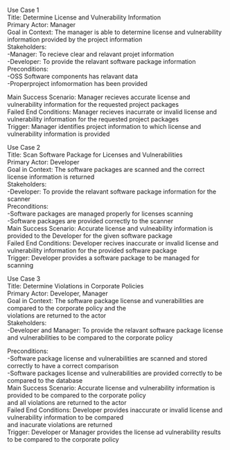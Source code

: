 
Use Case 1 <br />
Title: Determine License and Vulnerability Information <br />
Primary Actor: Manager <br />
Goal in Context: The manager is able to determine license and vulnerability information provided by the project information <br />
Stakeholders: <br />
  -Manager: To recieve clear and relavant projet information <br />
  -Developer: To provide the relavant software package information <br />
Preconditions: <br />
  -OSS Software components has relavant data <br />
  -Properproject infomormation has been provided <br />
  
  Main Success Scenario: Manager recieves accurate license and vulnerability information for the requested project packages <br />
  Failed End Conditions: Manager recieves inacurrate or invalid license and vulnerability information for the requested project packages <br />
  Trigger: Manager identifies project information to which license and vulnerability information is provided <br />


Use Case 2 <br />
Title: Scan Software Package for Licenses and Vulnerabilities <br />
Primary Actor: Developer <br />
Goal in Context: The software packages are scanned and the correct license information is returned <br />
Stakeholders: <br />
  -Developer: To provide the relavant software package information for the scanner <br />
Preconditions: <br />
  -Software packages are managed properly for licenses scanning <br />
  -Software packages are provided correctly to the scanner <br />
Main Success Scenario: Accurate license and vulneability information is provided to the Developer for the given software package <br />
Failed End Conditions: Developer recives inaccurate or invalid license and vulnerability information for the provided software package <br />
Trigger: Developer provides a software package to be managed for scanning <br />


Use Case 3 <br />
Title: Determine Violations in Corporate Policies <br />
Primary Actor: Developer, Manager <br />
Goal in Context: The software package license and vunerabilities are compared to the corporate policy and the <br />
violations are returned to the actor <br />
Stakeholders: <br />
  -Developer and Manager: To provide the relavant software package license and vulnerabilities to be compared to the corporate policy <br />
  
Preconditions: <br />
  -Software package license and vulnerabilities are scanned and stored correctly to have a correct comparison <br />
  -Software packages license and vulnerabilities are provided correctly to be compared to the database <br />
Main Success Scenario: Accurate license and vulnerability information is provided to be compared to the corporate policy <br />
and all violations are returned to the actor <br />
Failed End Conditions: Developer provides inaccurate or invalid license and vulnerability information to be compared <br />
and inacurate violations are returned <br />
Trigger: Developer or Manager provides the license ad vulnerability results to be compared to the corporate policy <br />
